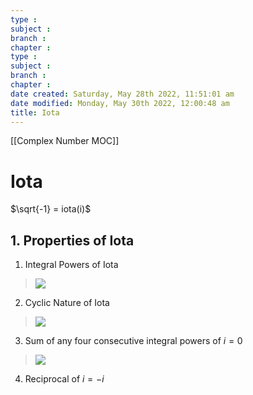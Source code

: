 ```yaml
---
type : 
subject : 
branch :
chapter :
type : 
subject : 
branch :
chapter :
date created: Saturday, May 28th 2022, 11:51:01 am
date modified: Monday, May 30th 2022, 12:00:48 am
title: Iota
---
```

[[Complex Number MOC]]

# Iota

$\sqrt{-1} = iota(i)$

## 1. Properties of Iota

1. Integral Powers of Iota
>![](https://i.imgur.com/iyQOJje.png)
2. Cyclic Nature of Iota
>![](https://i.imgur.com/iaDaKFs.png)
3. Sum of any four consecutive integral powers of $i = 0$
>![](https://i.imgur.com/Cxneh9c.png)
4. Reciprocal of $i = -i$
